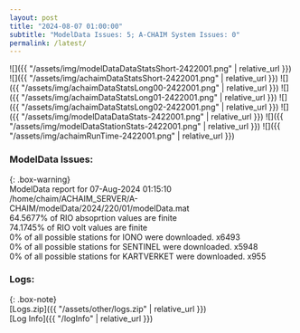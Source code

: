 ```yaml
---
layout: post
title: "2024-08-07 01:00:00"
subtitle: "ModelData Issues: 5; A-CHAIM System Issues: 0"
permalink: /latest/
---
```


![]({{ "/assets/img/modelDataDataStatsShort-2422001.png" | relative_url }})
![]({{ "/assets/img/achaimDataStatsShort-2422001.png" | relative_url }})
![]({{ "/assets/img/achaimDataStatsLong00-2422001.png" | relative_url }})
![]({{ "/assets/img/achaimDataStatsLong01-2422001.png" | relative_url }})
![]({{ "/assets/img/achaimDataStatsLong02-2422001.png" | relative_url }})
![]({{ "/assets/img/modelDataDataStats-2422001.png" | relative_url }})
![]({{ "/assets/img/modelDataStationStats-2422001.png" | relative_url }})
![]({{ "/assets/img/achaimRunTime-2422001.png" | relative_url }})


### ModelData Issues:  
  
{: .box-warning}  
 ModelData report for 07-Aug-2024 01:15:10   
 /home/chaim/ACHAIM_SERVER/A-CHAIM/modelData/2024/220/01/modelData.mat   
 64.5677% of RIO absoprtion values are finite   
 74.1745% of RIO volt values are finite   
 0% of all possible stations for IONO were downloaded. x6493   
 0% of all possible stations for SENTINEL were downloaded. x5948   
 0% of all possible stations for KARTVERKET were downloaded. x955   
  


### Logs:  
  
{: .box-note}  
[Logs.zip]({{ "/assets/other/logs.zip" | relative_url }})  
[Log Info]({{ "/logInfo" | relative_url }})  
